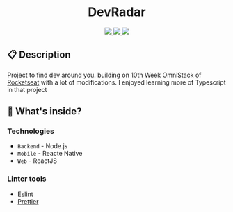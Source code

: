 <h1 align="center">
  DevRadar
</h1>

<p align="center">
  <a href="https://github.com/henry-ns/portfolio/graphs/commit-activity" alt="Maintenance">
    <img src="https://img.shields.io/badge/Maintained%3F-yes-green.svg" />
  </a>
  <a href="./LICENSE" alt="License: MIT">
    <img src="https://img.shields.io/badge/License-MIT-blue.svg" />
  </a>
  <a href="https://www.codefactor.io/repository/github/henry-ns/devradar" alt="CodeFactor">
    <img src="https://www.codefactor.io/repository/github/henry-ns/devradar/badge" />
  </a>
</p>

## :clipboard: Description
Project to find dev around you. building on 10th Week OmniStack of [Rocketseat](https://rocketseat.com.br/) with a lot of modifications. I enjoyed learning more of Typescript in that project

## 🧐 What's inside?

### Technologies
- `Backend` - Node.js
- `Mobile` - Reacte Native
- `Web` - ReactJS

### Linter tools
- [Eslint](https://eslint.org/)
- [Prettier](https://prettier.io/)